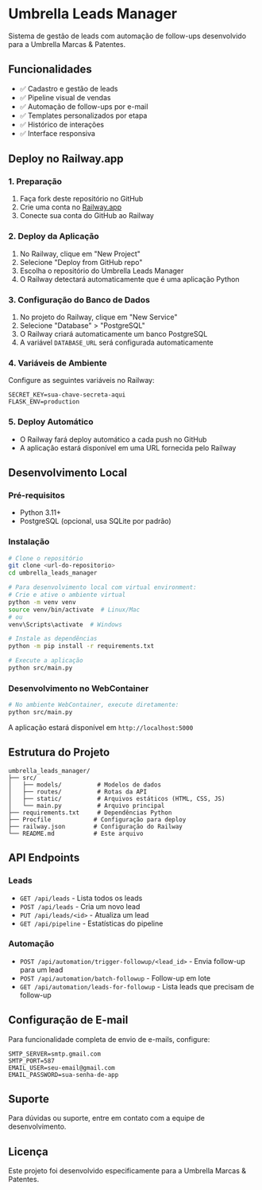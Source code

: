 # Umbrella Leads Manager

Sistema de gestão de leads com automação de follow-ups desenvolvido para a Umbrella Marcas & Patentes.

## Funcionalidades

- ✅ Cadastro e gestão de leads
- ✅ Pipeline visual de vendas
- ✅ Automação de follow-ups por e-mail
- ✅ Templates personalizados por etapa
- ✅ Histórico de interações
- ✅ Interface responsiva

## Deploy no Railway.app

### 1. Preparação
1. Faça fork deste repositório no GitHub
2. Crie uma conta no [Railway.app](https://railway.app)
3. Conecte sua conta do GitHub ao Railway

### 2. Deploy da Aplicação
1. No Railway, clique em "New Project"
2. Selecione "Deploy from GitHub repo"
3. Escolha o repositório do Umbrella Leads Manager
4. O Railway detectará automaticamente que é uma aplicação Python

### 3. Configuração do Banco de Dados
1. No projeto do Railway, clique em "New Service"
2. Selecione "Database" > "PostgreSQL"
3. O Railway criará automaticamente um banco PostgreSQL
4. A variável `DATABASE_URL` será configurada automaticamente

### 4. Variáveis de Ambiente
Configure as seguintes variáveis no Railway:

```
SECRET_KEY=sua-chave-secreta-aqui
FLASK_ENV=production
```

### 5. Deploy Automático
- O Railway fará deploy automático a cada push no GitHub
- A aplicação estará disponível em uma URL fornecida pelo Railway

## Desenvolvimento Local

### Pré-requisitos
- Python 3.11+
- PostgreSQL (opcional, usa SQLite por padrão)

### Instalação
```bash
# Clone o repositório
git clone <url-do-repositorio>
cd umbrella_leads_manager

# Para desenvolvimento local com virtual environment:
# Crie e ative o ambiente virtual
python -m venv venv
source venv/bin/activate  # Linux/Mac
# ou
venv\Scripts\activate  # Windows

# Instale as dependências
python -m pip install -r requirements.txt

# Execute a aplicação
python src/main.py
```

### Desenvolvimento no WebContainer
```bash
# No ambiente WebContainer, execute diretamente:
python src/main.py
```

A aplicação estará disponível em `http://localhost:5000`

## Estrutura do Projeto

```
umbrella_leads_manager/
├── src/
│   ├── models/          # Modelos de dados
│   ├── routes/          # Rotas da API
│   ├── static/          # Arquivos estáticos (HTML, CSS, JS)
│   └── main.py          # Arquivo principal
├── requirements.txt     # Dependências Python
├── Procfile            # Configuração para deploy
├── railway.json        # Configuração do Railway
└── README.md           # Este arquivo
```

## API Endpoints

### Leads
- `GET /api/leads` - Lista todos os leads
- `POST /api/leads` - Cria um novo lead
- `PUT /api/leads/<id>` - Atualiza um lead
- `GET /api/pipeline` - Estatísticas do pipeline

### Automação
- `POST /api/automation/trigger-followup/<lead_id>` - Envia follow-up para um lead
- `POST /api/automation/batch-followup` - Follow-up em lote
- `GET /api/automation/leads-for-followup` - Lista leads que precisam de follow-up

## Configuração de E-mail

Para funcionalidade completa de envio de e-mails, configure:

```
SMTP_SERVER=smtp.gmail.com
SMTP_PORT=587
EMAIL_USER=seu-email@gmail.com
EMAIL_PASSWORD=sua-senha-de-app
```

## Suporte

Para dúvidas ou suporte, entre em contato com a equipe de desenvolvimento.

## Licença

Este projeto foi desenvolvido especificamente para a Umbrella Marcas & Patentes.